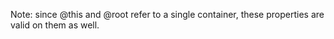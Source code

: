 Note: since @this and @root refer to a single container, these properties are
valid on them as well.
